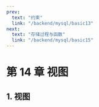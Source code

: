 ```yaml
---
prev:
  text: "约束"
  link: "/backend/mysql/basic13"
next:
  text: "存储过程与函数"
  link: "/backend/mysql/basic15"
---
```


# 第 14 章 视图

## 1. 视图

<a-back-top />

<reading-progress-bar/>
